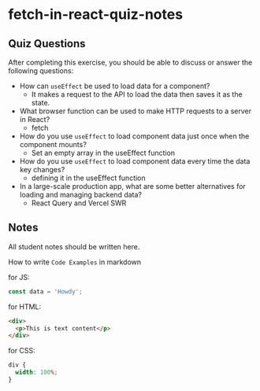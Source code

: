 # fetch-in-react-quiz-notes

## Quiz Questions

After completing this exercise, you should be able to discuss or answer the following questions:

- How can `useEffect` be used to load data for a component?
  - It makes a request to the API to load the data then saves it as the state.
- What browser function can be used to make HTTP requests to a server in React?
  - fetch
- How do you use `useEffect` to load component data just once when the component mounts?
  - Set an empty array in the useEffect function
- How do you use `useEffect` to load component data every time the data key changes?
  - defining it in the useEffect function
- In a large-scale production app, what are some better alternatives for loading and managing backend data?
  - React Query and Vercel SWR

## Notes

All student notes should be written here.

How to write `Code Examples` in markdown

for JS:

```javascript
const data = 'Howdy';
```

for HTML:

```html
<div>
  <p>This is text content</p>
</div>
```

for CSS:

```css
div {
  width: 100%;
}
```

